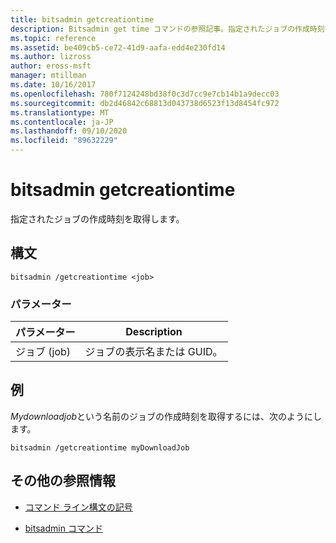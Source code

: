 ```yaml
---
title: bitsadmin getcreationtime
description: Bitsadmin get time コマンドの参照記事。指定されたジョブの作成時刻を取得します。
ms.topic: reference
ms.assetid: be409cb5-ce72-41d9-aafa-edd4e230fd14
ms.author: lizross
author: eross-msft
manager: mtillman
ms.date: 10/16/2017
ms.openlocfilehash: 780f7124248bd38f0c3d7cc9e7cb14b1a9decc03
ms.sourcegitcommit: db2d46842c68813d043738d6523f13d8454fc972
ms.translationtype: MT
ms.contentlocale: ja-JP
ms.lasthandoff: 09/10/2020
ms.locfileid: "89632229"
---
```

# <a name="bitsadmin-getcreationtime"></a>bitsadmin getcreationtime

指定されたジョブの作成時刻を取得します。

## <a name="syntax"></a>構文

```
bitsadmin /getcreationtime <job>
```

### <a name="parameters"></a>パラメーター

| パラメーター | Description |
| -------------- | -------------- |
| ジョブ (job) | ジョブの表示名または GUID。 |

## <a name="examples"></a>例

*Mydownloadjob*という名前のジョブの作成時刻を取得するには、次のようにします。

```
bitsadmin /getcreationtime myDownloadJob
```

## <a name="additional-references"></a>その他の参照情報

- [コマンド ライン構文の記号](command-line-syntax-key.md)

- [bitsadmin コマンド](bitsadmin.md)
